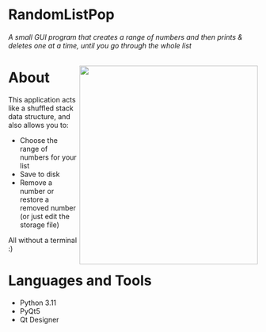 # RandomListPop
###### A small GUI program that creates a range of numbers and then prints & deletes one at a time, until you go through the whole list
<img align="right" width="360" height="400" src="https://user-images.githubusercontent.com/78707594/212501788-9f68a3b4-4f74-43a2-a030-dc257a67191e.png">

# About
This application acts like a shuffled stack data structure, and also allows you to:
- Choose the range of numbers for your list
- Save to disk 
- Remove a number or restore a removed number (or just edit the storage file)

All without a terminal :)

# Languages and Tools
- Python 3.11
- PyQt5
- Qt Designer
